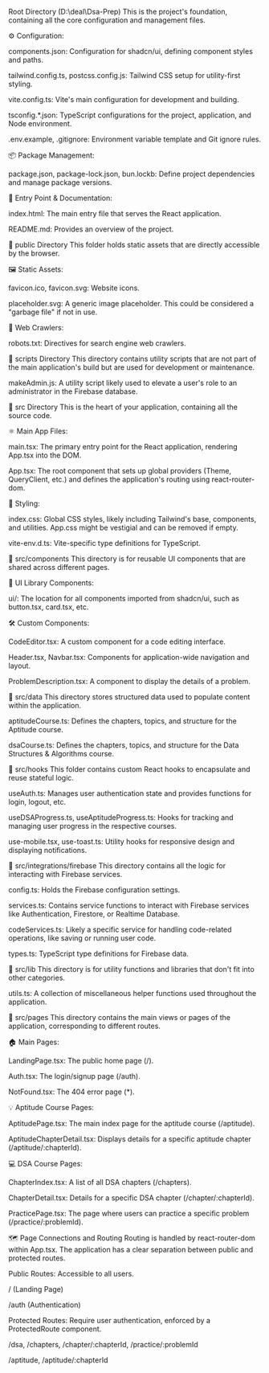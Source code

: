 Root Directory (D:\deal\Dsa-Prep)
This is the project's foundation, containing all the core configuration and management files.

⚙️ Configuration:

components.json: Configuration for shadcn/ui, defining component styles and paths.

tailwind.config.ts, postcss.config.js: Tailwind CSS setup for utility-first styling.

vite.config.ts: Vite's main configuration for development and building.

tsconfig.*.json: TypeScript configurations for the project, application, and Node environment.

.env.example, .gitignore: Environment variable template and Git ignore rules.

📦 Package Management:

package.json, package-lock.json, bun.lockb: Define project dependencies and manage package versions.

🚀 Entry Point & Documentation:

index.html: The main entry file that serves the React application.

README.md: Provides an overview of the project.

📂 public Directory
This folder holds static assets that are directly accessible by the browser.

🖼️ Static Assets:

favicon.ico, favicon.svg: Website icons.

placeholder.svg: A generic image placeholder. This could be considered a "garbage file" if not in use.

🤖 Web Crawlers:

robots.txt: Directives for search engine web crawlers.

📂 scripts Directory
This directory contains utility scripts that are not part of the main application's build but are used for development or maintenance.

makeAdmin.js: A utility script likely used to elevate a user's role to an administrator in the Firebase database.

📂 src Directory
This is the heart of your application, containing all the source code.

⚛️ Main App Files:

main.tsx: The primary entry point for the React application, rendering App.tsx into the DOM.

App.tsx: The root component that sets up global providers (Theme, QueryClient, etc.) and defines the application's routing using react-router-dom.

💅 Styling:

index.css: Global CSS styles, likely including Tailwind's base, components, and utilities. App.css might be vestigial and can be removed if empty.

vite-env.d.ts: Vite-specific type definitions for TypeScript.

📂 src/components
This directory is for reusable UI components that are shared across different pages.

🎨 UI Library Components:

ui/: The location for all components imported from shadcn/ui, such as button.tsx, card.tsx, etc.

🛠️ Custom Components:

CodeEditor.tsx: A custom component for a code editing interface.

Header.tsx, Navbar.tsx: Components for application-wide navigation and layout.

ProblemDescription.tsx: A component to display the details of a problem.

📂 src/data
This directory stores structured data used to populate content within the application.

aptitudeCourse.ts: Defines the chapters, topics, and structure for the Aptitude course.

dsaCourse.ts: Defines the chapters, topics, and structure for the Data Structures & Algorithms course.

📂 src/hooks
This folder contains custom React hooks to encapsulate and reuse stateful logic.

useAuth.ts: Manages user authentication state and provides functions for login, logout, etc.

useDSAProgress.ts, useAptitudeProgress.ts: Hooks for tracking and managing user progress in the respective courses.

use-mobile.tsx, use-toast.ts: Utility hooks for responsive design and displaying notifications.

📂 src/integrations/firebase
This directory contains all the logic for interacting with Firebase services.

config.ts: Holds the Firebase configuration settings.

services.ts: Contains service functions to interact with Firebase services like Authentication, Firestore, or Realtime Database.

codeServices.ts: Likely a specific service for handling code-related operations, like saving or running user code.

types.ts: TypeScript type definitions for Firebase data.

📂 src/lib
This directory is for utility functions and libraries that don't fit into other categories.

utils.ts: A collection of miscellaneous helper functions used throughout the application.

📂 src/pages
This directory contains the main views or pages of the application, corresponding to different routes.

🏠 Main Pages:

LandingPage.tsx: The public home page (/).

Auth.tsx: The login/signup page (/auth).

NotFound.tsx: The 404 error page (*).

💡 Aptitude Course Pages:

AptitudePage.tsx: The main index page for the aptitude course (/aptitude).

AptitudeChapterDetail.tsx: Displays details for a specific aptitude chapter (/aptitude/:chapterId).

💻 DSA Course Pages:

ChapterIndex.tsx: A list of all DSA chapters (/chapters).

ChapterDetail.tsx: Details for a specific DSA chapter (/chapter/:chapterId).

PracticePage.tsx: The page where users can practice a specific problem (/practice/:problemId).

🗺️ Page Connections and Routing
Routing is handled by react-router-dom within App.tsx. The application has a clear separation between public and protected routes.

Public Routes: Accessible to all users.

/ (Landing Page)

/auth (Authentication)

Protected Routes: Require user authentication, enforced by a ProtectedRoute component.

/dsa, /chapters, /chapter/:chapterId, /practice/:problemId

/aptitude, /aptitude/:chapterId
